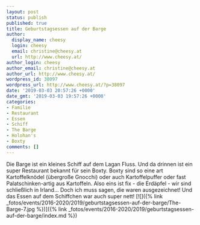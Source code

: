 ```yaml
---
layout: post
status: publish
published: true
title: Geburtstagsessen auf der Barge
author:
  display_name: cheesy
  login: cheesy
  email: christine@cheesy.at
  url: http://www.cheesy.at/
author_login: cheesy
author_email: christine@cheesy.at
author_url: http://www.cheesy.at/
wordpress_id: 38097
wordpress_url: http://www.cheesy.at/?p=38097
date: '2019-03-03 20:57:26 +0000'
date_gmt: '2019-03-03 19:57:26 +0000'
categories:
- Familie
- Restaurant
- Essen
- Schiff
- The Barge
- Holohan's
- Boxty
comments: []
---
```

Die Barge ist ein kleines Schiff auf dem Lagan Fluss. Und da drinnen ist ein super Restaurant bekannt für sein Boxty. Boxty sind so eine art Kartoffelknödel (übergroße Gnocchi) oder auch Kartoffelpuffer oder fast Palatschinken-artig aus Kartoffeln. Also eins ist fix - die Erdäpfel - wir sind schließlich in Irland... Doch ich muss sagen, die waren ausgezeichnet!
Und das Essen auf dem Schiffchen war auch super nett!
[![]({% link _fotos/events/2016-2020/2019/geburtstagsessen-auf-der-barge/The-Barge-7.jpg %})]({% link _fotos/events/2016-2020/2019/geburtstagsessen-auf-der-barge/index.md %})
